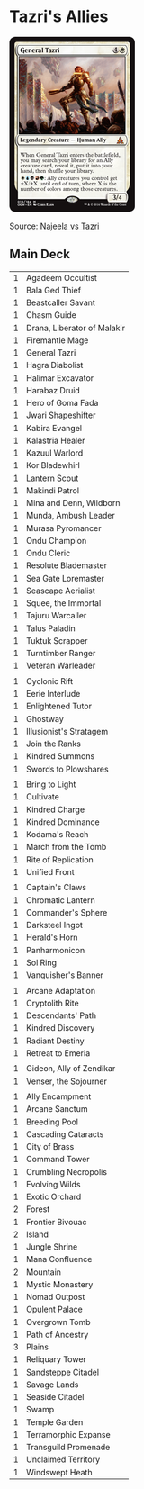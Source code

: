 # Tazri's Allies #

![General Tazri](../images/General%20Tazri.jpg)

Source: [Najeela vs Tazri](https://articles.edhrec.com/commander-showdown-najeela-vs-tazri/)

## Main Deck ##
|   |   |
|---|-----
| 1 | Agadeem Occultist
| 1 | Bala Ged Thief
| 1 | Beastcaller Savant
| 1 | Chasm Guide
| 1 | Drana, Liberator of Malakir
| 1 | Firemantle Mage
| 1 | General Tazri
| 1 | Hagra Diabolist
| 1 | Halimar Excavator
| 1 | Harabaz Druid
| 1 | Hero of Goma Fada
| 1 | Jwari Shapeshifter
| 1 | Kabira Evangel
| 1 | Kalastria Healer
| 1 | Kazuul Warlord
| 1 | Kor Bladewhirl
| 1 | Lantern Scout
| 1 | Makindi Patrol
| 1 | Mina and Denn, Wildborn
| 1 | Munda, Ambush Leader
| 1 | Murasa Pyromancer
| 1 | Ondu Champion
| 1 | Ondu Cleric
| 1 | Resolute Blademaster
| 1 | Sea Gate Loremaster
| 1 | Seascape Aerialist
| 1 | Squee, the Immortal
| 1 | Tajuru Warcaller
| 1 | Talus Paladin
| 1 | Tuktuk Scrapper
| 1 | Turntimber Ranger
| 1 | Veteran Warleader
|   |   |
| 1 | Cyclonic Rift
| 1 | Eerie Interlude
| 1 | Enlightened Tutor
| 1 | Ghostway
| 1 | Illusionist's Stratagem
| 1 | Join the Ranks
| 1 | Kindred Summons
| 1 | Swords to Plowshares
|   |   |
| 1 | Bring to Light
| 1 | Cultivate
| 1 | Kindred Charge
| 1 | Kindred Dominance
| 1 | Kodama's Reach
| 1 | March from the Tomb
| 1 | Rite of Replication
| 1 | Unified Front
|   |   |
| 1 | Captain's Claws
| 1 | Chromatic Lantern
| 1 | Commander's Sphere
| 1 | Darksteel Ingot
| 1 | Herald's Horn
| 1 | Panharmonicon
| 1 | Sol Ring
| 1 | Vanquisher's Banner
|   |   |
| 1 | Arcane Adaptation
| 1 | Cryptolith Rite
| 1 | Descendants' Path
| 1 | Kindred Discovery
| 1 | Radiant Destiny
| 1 | Retreat to Emeria
|   |   |
| 1 | Gideon, Ally of Zendikar
| 1 | Venser, the Sojourner
|   |   |
| 1 | Ally Encampment
| 1 | Arcane Sanctum
| 1 | Breeding Pool
| 1 | Cascading Cataracts
| 1 | City of Brass
| 1 | Command Tower
| 1 | Crumbling Necropolis
| 1 | Evolving Wilds
| 1 | Exotic Orchard
| 2 | Forest
| 1 | Frontier Bivouac
| 2 | Island
| 1 | Jungle Shrine
| 1 | Mana Confluence
| 2 | Mountain
| 1 | Mystic Monastery
| 1 | Nomad Outpost
| 1 | Opulent Palace
| 1 | Overgrown Tomb
| 1 | Path of Ancestry
| 3 | Plains
| 1 | Reliquary Tower
| 1 | Sandsteppe Citadel
| 1 | Savage Lands
| 1 | Seaside Citadel
| 1 | Swamp
| 1 | Temple Garden
| 1 | Terramorphic Expanse
| 1 | Transguild Promenade
| 1 | Unclaimed Territory
| 1 | Windswept Heath
